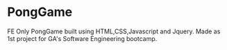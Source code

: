 # PongGame
FE Only PongGame built using HTML,CSS,Javascript and Jquery. Made as 1st project for GA's Software Engineering bootcamp. 
